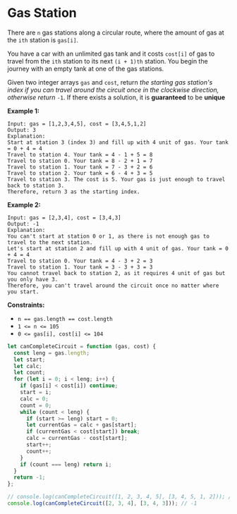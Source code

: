 # Gas Station

There are `n` gas stations along a circular route, where the amount of gas at the `ith` station is `gas[i]`.

You have a car with an unlimited gas tank and it costs `cost[i]` of gas to travel from the `ith` station to its next `(i + 1)th` station. You begin the journey with an empty tank at one of the gas stations.

Given two integer arrays `gas` and `cost`, return *the starting gas station's index if you can travel around the circuit once in the clockwise direction, otherwise return* `-1`. If there exists a solution, it is **guaranteed** to be **unique**

**Example 1:**

```
Input: gas = [1,2,3,4,5], cost = [3,4,5,1,2]
Output: 3
Explanation:
Start at station 3 (index 3) and fill up with 4 unit of gas. Your tank = 0 + 4 = 4
Travel to station 4. Your tank = 4 - 1 + 5 = 8
Travel to station 0. Your tank = 8 - 2 + 1 = 7
Travel to station 1. Your tank = 7 - 3 + 2 = 6
Travel to station 2. Your tank = 6 - 4 + 3 = 5
Travel to station 3. The cost is 5. Your gas is just enough to travel back to station 3.
Therefore, return 3 as the starting index.

```

**Example 2:**

```
Input: gas = [2,3,4], cost = [3,4,3]
Output: -1
Explanation:
You can't start at station 0 or 1, as there is not enough gas to travel to the next station.
Let's start at station 2 and fill up with 4 unit of gas. Your tank = 0 + 4 = 4
Travel to station 0. Your tank = 4 - 3 + 2 = 3
Travel to station 1. Your tank = 3 - 3 + 3 = 3
You cannot travel back to station 2, as it requires 4 unit of gas but you only have 3.
Therefore, you can't travel around the circuit once no matter where you start.

```

**Constraints:**

- `n == gas.length == cost.length`
- `1 <= n <= 105`
- `0 <= gas[i], cost[i] <= 104`

```jsx
let canCompleteCircuit = function (gas, cost) {
  const leng = gas.length;
  let start;
  let calc;
  let count;
  for (let i = 0; i < leng; i++) {
    if (gas[i] < cost[i]) continue;
    start = i;
    calc = 0;
    count = 0;
    while (count < leng) {
      if (start >= leng) start = 0;
      let currentGas = calc + gas[start];
      if (currentGas < cost[start]) break;
      calc = currentGas - cost[start];
      start++;
      count++;
    }
    if (count === leng) return i;
  }
  return -1;
};

// console.log(canCompleteCircuit([1, 2, 3, 4, 5], [3, 4, 5, 1, 2])); // 3
console.log(canCompleteCircuit([2, 3, 4], [3, 4, 3])); // -1
```
